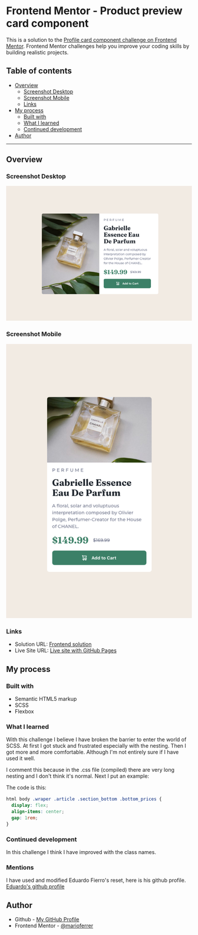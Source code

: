 # Frontend Mentor - Product preview card component

This is a solution to the [Profile card component challenge on Frontend Mentor](https://www.frontendmentor.io/challenges/profile-card-component-cfArpWshJ). Frontend Mentor challenges help you improve your coding skills by building realistic projects. 

## Table of contents

- [Overview](#overview)
  - [Screenshot Desktop](#screenshot-desktop)
  - [Screenshot Mobile](#screenshot-mobile)
  - [Links](#links)
- [My process](#my-process)
  - [Built with](#built-with)
  - [What I learned](#what-i-learned)
  - [Continued development](#continued-development)
- [Author](#author)

---

## Overview

### Screenshot Desktop
![Sample of my project](/images/Screenshot-desktop.png)
### Screenshot Mobile
![Sample of my project](/images/Screenshot-mobile.png)

### Links

- Solution URL: [Frontend solution](https://www.frontendmentor.io/solutions/profile-card-component-using-flexbox-ubjyu9jz5B)
- Live Site URL: [Live site with GitHub Pages](https://marioferrer.github.io/FM-01_profile-card-component/)

## My process

### Built with

- Semantic HTML5 markup
- SCSS
- Flexbox


### What I learned

With this challenge I believe I have broken the barrier to enter the world of SCSS. At first I got stuck and frustrated especially with the nesting. Then I got more and more comfortable. Although I'm not entirely sure if I have used it well. 

I comment this because in the .css file (compiled) there are very long nesting and I don't think it's normal. Next I put an example:

The code is this:


```css
html body .wraper .article .section_bottom .bottom_prices {
  display: flex;
  align-items: center;
  gap: 1rem;
}
```

### Continued development

In this challenge I think I have improved with the class names.

### Mentions

I have used and modified Eduardo Fierro's reset, here is his github profile. <br>
[Eduardo's github profile](https://github.com/eduardofierropro/Reset-CSS)

## Author

- Github - [My GitHub Profile](https://github.com/marioferrer)
- Frontend Mentor - [@marioferrer](https://www.frontendmentor.io/profile/marioferrer)



